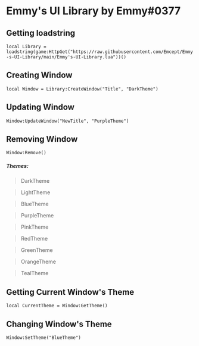 # Emmy's UI Library by Emmy#0377

## Getting loadstring
`local Library = loadstring(game:HttpGet("https://raw.githubusercontent.com/Emcept/Emmy-s-UI-Library/main/Emmy's-UI-Library.lua"))()`


## Creating Window
`local Window = Library:CreateWindow("Title", "DarkTheme")`

## Updating Window
`Window:UpdateWindow("NewTitle", "PurpleTheme")`

## Removing Window
`Window:Remove()`

##### Themes:

> DarkTheme
 
> LightTheme
 
> BlueTheme
 
> PurpleTheme
 
> PinkTheme
 
> RedTheme
 
> GreenTheme
 
> OrangeTheme
 
> TealTheme

## Getting Current Window's Theme
`local CurrentTheme = Window:GetTheme()`

## Changing Window's Theme
`Window:SetTheme("BlueTheme")`
